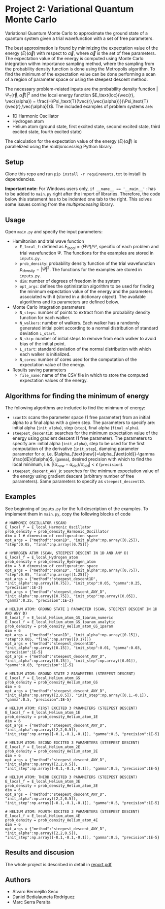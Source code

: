 # Project 2: Variational Quantum Monte Carlo

Variational Quantum Monte Carlo to approximate the ground state of a quantum system given a trial wavefunction with a set of free parameters. 

The best approximation is found by minimizing the expectation value of the energy $\langle E\rangle (\vec{\alpha})$ with respect to $\vec{\alpha}$, where $\vec{\alpha}$ is the set of free parameters. The expectation value of the energy is computed using Monte Carlo integration withm importance sampling method, where the sampling from the probability density function is done using the Metropolis algorithm. To find the minimum of the expectation value can be done performing a scan of a region of parameter space or using the steepest descent method.

The necessary problem-related inputs are the probability density function $|\Psi_\text{T}(\vec{r},\vec{\alpha})|^2$ and the local energy function $E_\text{loc}(\vec{r}, \vec{\alpha}) = \frac{H\Psi_\text{T}(\vec{r},\vec{\alpha})}{\Psi_\text{T}(\vec{r},\vec{\alpha})}$. The included examples of problem systems are:

- 1D Harmonic Oscillator
- Hydrogen atom
- Helium atom (ground state, first excited state, second excited state, third excited state, fourth excited state)

The calculation for the expectation value of the energy $\langle E\rangle (\vec{\alpha})$ is parallelized using the _multiprocessing_ Python library. 

## Setup

Clone this repo and run `pip install -r requirements.txt` to install its dependencies.

**Important note**: For Windows users only, `if __name__ == '__main__':` has to be added to `main.py` right after the import of libraries. Therefore, the code below this statement has to be indented one tab to the right. This solves some issues coming from the _multiprocessing_ library.

## Usage

Open `main.py` and specify the input parameters:

- Hamiltonian and trial wave function
    - `E_local_f`: defined as $E_{local} = (\hat{H}\Psi)/\Psi$, specific of each problem and trial wavefunction $\Psi$. The functions for the examples are stored in `inputs.py`. 
    - `prob_density`: probability density function of the trial wavefunction $p_{density} = |\Psi|^2$. The functions for the examples are stored in `inputs.py`. 
    - `dim`: number of degrees of freedom in the system
    - `opt_args`: defines the optimization algorithm to be used for finding the minimum expectation value of the energy and the parameters associated with it (stored in a dictionary object). The available algorithms and its parameters are defined below.
- Monte Carlo integration parameters
    - `N_steps`: number of points to extract from the probability density function for each walker.
    - `N_walkers`: number of walkers. Each walker has a randomly generated initial point according to a normal distribution of standard deviation `L_start`.
    - `N_skip`: number of initial steps to remove from each walker to avoid bias of the initial point.
    - `L_start`: standard deviation of the normal distribution with which each walker is initialized.
    - `N_cores`: number of cores used for the computation of the expectation value of the energy.
- Results saving parameters
    - `file_name`: name of the CSV file in which to store the computed expectation values of the energy.

## Algorithms for finding the minimum of energy

The following algorithms are included to find the minimum of energy:

- `scan1D`: scans the parameter space (1 free parameter) from an initial alpha to a final alpha with a given step. The parameters to specify are: initial alpha (`init_alpha`), step (`step`), final alpha (`final_alpha`).
- `steepest_descent1D`: searches for the minimum expectation value of the energy using gradient descent (1 free parameter). The parameters to specify are: initial alpha (`init_alpha`), step to be used for the first computation of the derivative (`init_step`), damping parameter parameter for $\alpha$, i.e. $\alpha_{\text{new}}=\alpha_{\text{old}}-\gamma \frac{dE}{d\alpha}$, (`gamma`), desired precision with which to find the local minimum, i.e. $|(\alpha_{\text{new}} - \alpha_{\text{old}}) / \alpha_{\text{old}}| < \epsilon$ (`precision`). 
- `steepest_descent_ANY_D`: searches for the minimum expectation value of the energy using gradient descent (arbitrary number of free parameters). Same parameters to specify as `steepest_descent1D`. 

## Examples 

See beginning of `inputs.py` for the full description of the examples. To implement them in `main.py`, copy the following blocks of code

```
# HARMONIC OSCILLATOR (SCAN)
E_local_f = E_local_Harmonic_Oscillator
prob_density = prob_density_Harmonic_Oscillator
dim = 1 # dimension of configuration space
opt_args = {"method":"scan1D", "init_alpha":np.array([0.25]), "step":0.05, "final":np.array([0.75])}

# HYDROGEN ATOM (SCAN, STEEPEST DESCENT IN 1D AND ANY D)
E_local_f = E_local_Hydrogen_atom
prob_density = prob_density_Hydrogen_atom
dim = 3 # dimension of configuration space
opt_args = {"method":"scan1D", "init_alpha":np.array([0.75]), "step":0.05, "final":np.array([1.25])}
opt_args = {"method":"steepest_descent1D", "init_alpha":np.array([0.75]), "init_step":0.05, "gamma":0.25, "precision":1E-3}
opt_args = {"method":"steepest_descent_ANY_D", "init_alpha":np.array([0.75]), "init_step":np.array([0.05]), "gamma":0.25, "precision":1E-3}

# HELIUM ATOM: GROUND STATE 1 PARAMETER (SCAN, STEEPEST DESCENT IN 1D AND ANY D)
E_local_f = E_local_Helium_atom_GS_1param_numeric
E_local_f = E_local_Helium_atom_GS_1param_analytic
prob_density = prob_density_Helium_atom_GS_1param
dim = 6
opt_args = {"method":"scan1D", "init_alpha":np.array([0.15]), "step":0.005, "final":np.array([0.17])}
opt_args = {"method":"steepest_descent1D", "init_alpha":np.array([0.15]), "init_step":0.01, "gamma":0.03, "precision":1E-5}
opt_args = {"method":"steepest_descent_ANY_D", "init_alpha":np.array([0.15]), "init_step":np.array([0.01]), "gamma":0.03, "precision":1E-5}

# HELIUM ATOM: GROUND STATE 2 PARAMETERS (STEEPEST DESCENT)
E_local_f = E_local_Helium_atom_GS
prob_density = prob_density_Helium_atom_GS
dim = 6
opt_args = {"method":"steepest_descent_ANY_D", "init_alpha":np.array([2,0.5]), "init_step":np.array([0.1,-0.1]), "gamma":0.5, "precision":1E-5}

# HELIUM ATOM: FIRST EXCITED 3 PARAMETERS (STEEPEST DESCENT)
E_local_f = E_local_Helium_atom_1E
prob_density = prob_density_Helium_atom_1E
dim = 6
opt_args = {"method":"steepest_descent_ANY_D", "init_alpha":np.array([2,2,0.5]), "init_step":np.array([-0.1,-0.1,-0.1]), "gamma":0.5, "precision":1E-5}

# HELIUM ATOM: SECOND EXCITED 3 PARAMETERS (STEEPEST DESCENT)
E_local_f = E_local_Helium_atom_2E
prob_density = prob_density_Helium_atom_2E
dim = 6
opt_args = {"method":"steepest_descent_ANY_D", "init_alpha":np.array([2,2,0.5]), "init_step":np.array([-0.1,-0.1,-0.1]), "gamma":0.5, "precision":1E-5}

# HELIUM ATOM: THIRD EXCITED 3 PARAMETERS (STEEPEST DESCENT)
E_local_f = E_local_Helium_atom_3E
prob_density = prob_density_Helium_atom_3E
dim = 6
opt_args = {"method":"steepest_descent_ANY_D", "init_alpha":np.array([2,2,0.5]), "init_step":np.array([-0.1,-0.1,-0.1]), "gamma":0.5, "precision":1E-5}

# HELIUM ATOM: FOURTH EXCITED 3 PARAMETERS (STEEPEST DESCENT)
E_local_f = E_local_Helium_atom_4E
prob_density = prob_density_Helium_atom_4E
dim = 6
opt_args = {"method":"steepest_descent_ANY_D", "init_alpha":np.array([2,2,0.5]), "init_step":np.array([-0.1,-0.1,-0.1]), "gamma":0.5, "precision":1E-5}
```

## Results and discusion

The whole project is described in detail in [report.pdf](https://github.com/abermejillo/variational_QMonteCarlo/blob/40cf9892ab1150e591f16fd2642e5f0dcf75af05/report.pdf)

## Authors 
- Álvaro Bermejillo Seco
- Daniel Bedialauneta Rodríguez
- Marc Serra Peralta

